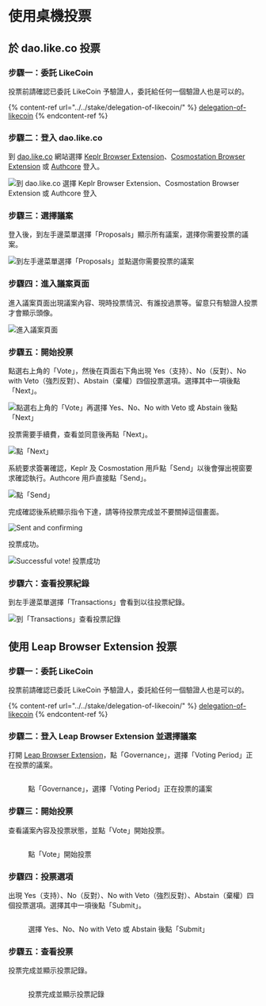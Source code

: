 # 使用桌機投票

## 於 dao.like.co 投票

### 步驟一：委託 LikeCoin

投票前請確認已委託 LikeCoin 予驗證人，委託給任何一個驗證人也是可以的。

{% content-ref url="../../stake/delegation-of-likecoin/" %}
[delegation-of-likecoin](../../stake/delegation-of-likecoin/)
{% endcontent-ref %}

### 步驟二：登入 dao.like.co

到 [dao.like.co](https://dao.like.co/) 網站選擇 [Keplr Browser Extension](../../wallet/keplr/)、[Cosmostation Browser Extension](../../wallet/cosmostation/) 或 [Authcore](../../../user-guide/liker-id/register/) 登入。

![到 dao.like.co 選擇 Keplr Browser Extension、Cosmostation Browser Extension 或 Authcore 登入](<../../../.gitbook/assets/Civic Liker Web 3-01.png>)

### &#xD;步驟三：選擇議案

登入後，到左手邊菜單選擇「Proposals」顯示所有議案，選擇你需要投票的議案。

![到左手邊菜單選擇「Proposals」並點選你需要投票的議案](<../../../.gitbook/assets/direct vote 02.png>)

### &#xD;步驟四：進入議案頁面

進入議案頁面出現議案內容、現時投票情況、有誰投過票等。留意只有驗證人投票才會顯示頭像。

![進入議案頁面](<../../../.gitbook/assets/direct vote 03.png>)

### 步驟五：開始投票

點選右上角的「Vote」，然後在頁面右下角出現&#x20;Yes（支持）、No（反對）、No with Veto（強烈反對）、Abstain（棄權）四個投票選項。選擇其中一項後點「Next」。

![點選右上角的「Vote」再選擇 Yes、No、No with Veto 或 Abstain 後點「Next」](<../../../.gitbook/assets/direct vote 04.png>)

投票需要手續費，查看並同意後再點「Next」。



![點「Next」](<../../../.gitbook/assets/direct vote 05.png>)

系統要求簽署確認，Keplr 及 Cosmostation 用戶點「Send」以後會彈出視窗要求確認執行。Authcore 用戶直接點「Send」。

![點「Send」](<../../../.gitbook/assets/direct vote 06.png>)

完成確認後系統顯示指令下達，請等待投票完成並不要關掉這個畫面。

![Sent and confirming](<../../../.gitbook/assets/direct vote 07.png>)

投票成功。

![Successful vote! 投票成功](<../../../.gitbook/assets/direct vote 08.png>)

### &#xD;步驟六：查看投票紀錄

到左手邊菜單選擇「Transactions」會看到以往投票紀錄。

![到「Transactions」查看投票記錄](<../../../.gitbook/assets/direct vote 09.png>)

## 使用 Leap Browser Extension 投票

### 步驟一：委託 LikeCoin

投票前請確認已委託 LikeCoin 予驗證人，委託給任何一個驗證人也是可以的。

{% content-ref url="../../stake/delegation-of-likecoin/" %}
[delegation-of-likecoin](../../stake/delegation-of-likecoin/)
{% endcontent-ref %}

### 步驟二：登入 Leap Browser Extension 並選擇議案

打開 [Leap Browser Extension](../../wallet/leap/)，點「Governance」，選擇「Voting Period」正在投票的議案。

<figure><img src="../../../.gitbook/assets/Leap vote 1.png" alt=""><figcaption><p>點「Governance」，選擇「Voting Period」正在投票的議案</p></figcaption></figure>

### 步驟三：開始投票

查看議案內容及投票狀態，並點「Vote」開始投票。

<figure><img src="../../../.gitbook/assets/Leap vote 2.png" alt=""><figcaption><p>點「Vote」開始投票</p></figcaption></figure>

### 步驟四：投票選項

出現 Yes（支持）、No（反對）、No with Veto（強烈反對）、Abstain（棄權）四個投票選項。選擇其中一項後點「Submit」。

<figure><img src="../../../.gitbook/assets/Leap vote 3.png" alt=""><figcaption><p>選擇 Yes、No、No with Veto 或 Abstain 後點「Submit」</p></figcaption></figure>

### 步驟五：查看投票

投票完成並顯示投票記錄。

<figure><img src="../../../.gitbook/assets/Leap vote 4.png" alt=""><figcaption><p>投票完成並顯示投票記錄</p></figcaption></figure>
